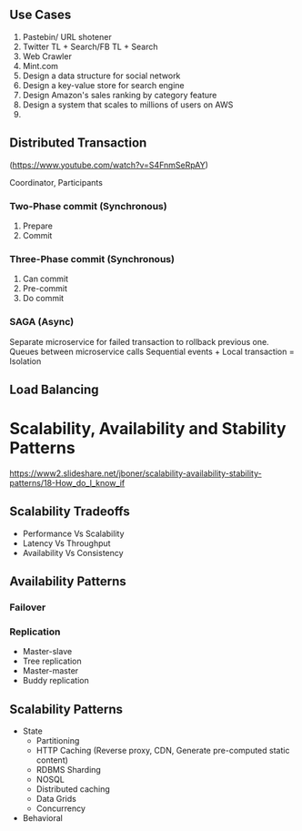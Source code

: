 ## Use Cases
1. Pastebin/ URL shotener
2. Twitter TL + Search/FB TL + Search
3. Web Crawler
4. Mint.com
5. Design a data structure for social network
6. Design a key-value store for search engine
7. Design Amazon's sales ranking by category feature
8. Design a system that scales to millions of users on AWS
9. 
## Distributed Transaction
(https://www.youtube.com/watch?v=S4FnmSeRpAY)  

Coordinator, Participants
### Two-Phase commit (Synchronous)
1. Prepare  
2. Commit  

### Three-Phase commit (Synchronous)
1. Can commit
2. Pre-commit
3. Do commit

### SAGA  (Async)
Separate microservice for failed transaction to rollback previous one.
Queues between microservice calls
Sequential events + Local transaction = Isolation

## Load Balancing

# Scalability, Availability and Stability Patterns
https://www2.slideshare.net/jboner/scalability-availability-stability-patterns/18-How_do_I_know_if

## Scalability Tradeoffs
 - Performance Vs Scalability
 - Latency Vs Throughput
 - Availability Vs Consistency

## Availability Patterns
### Failover
### Replication
 - Master-slave
 - Tree replication
 - Master-master
 - Buddy replication

## Scalability Patterns
 - State
	 - Partitioning
	 - HTTP Caching
		 (Reverse proxy, CDN, Generate pre-computed static content) 
	 - RDBMS Sharding
	 - NOSQL
	 - Distributed caching
	 - Data Grids
	 - Concurrency
 - Behavioral
 

<!--stackedit_data:
eyJoaXN0b3J5IjpbLTE2NTUyNjU2OCwtMTYxNzE2MzQ4MCwtNj
M1MDMyMjkzLDEyOTM2MDMyNTAsMTI0MjU0NjE4MiwxNDMyNzQ0
NzEzLC0xOTY4Nzg1ODgzLC0xNDczMzg4NDc4LDE2NDg0MzI1NT
ksLTEyNzQ3NjcwMCwtOTMyMDA3NTIsLTk4MjAyNzc5Nl19
-->